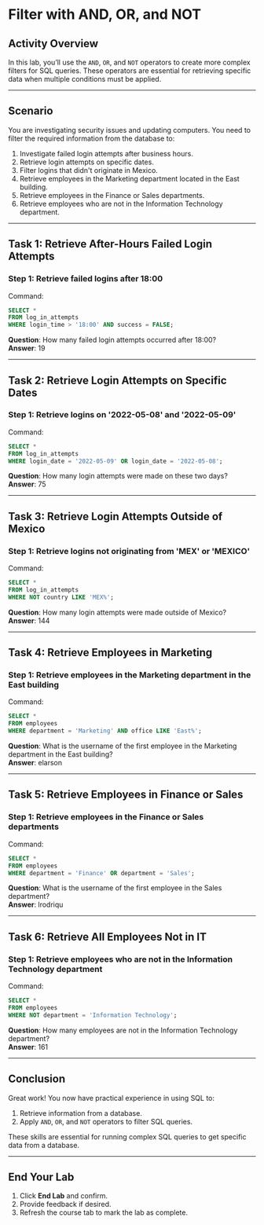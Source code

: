 
# Filter with AND, OR, and NOT

## Activity Overview

In this lab, you’ll use the `AND`, `OR`, and `NOT` operators to create more complex filters for SQL queries. These operators are essential for retrieving specific data when multiple conditions must be applied.

---

## Scenario

You are investigating security issues and updating computers. You need to filter the required information from the database to:
1. Investigate failed login attempts after business hours.
2. Retrieve login attempts on specific dates.
3. Filter logins that didn't originate in Mexico.
4. Retrieve employees in the Marketing department located in the East building.
5. Retrieve employees in the Finance or Sales departments.
6. Retrieve employees who are not in the Information Technology department.

---

## Task 1: Retrieve After-Hours Failed Login Attempts

### Step 1: Retrieve failed logins after 18:00
Command:
```sql
SELECT *
FROM log_in_attempts
WHERE login_time > '18:00' AND success = FALSE;
```
**Question**: How many failed login attempts occurred after 18:00?  
**Answer**: 19

---

## Task 2: Retrieve Login Attempts on Specific Dates

### Step 1: Retrieve logins on '2022-05-08' and '2022-05-09'
Command:
```sql
SELECT * 
FROM log_in_attempts 
WHERE login_date = '2022-05-09' OR login_date = '2022-05-08';
```
**Question**: How many login attempts were made on these two days?  
**Answer**: 75

---

## Task 3: Retrieve Login Attempts Outside of Mexico

### Step 1: Retrieve logins not originating from 'MEX' or 'MEXICO'
Command:
```sql
SELECT * 
FROM log_in_attempts 
WHERE NOT country LIKE 'MEX%';
```
**Question**: How many login attempts were made outside of Mexico?  
**Answer**: 144

---

## Task 4: Retrieve Employees in Marketing

### Step 1: Retrieve employees in the Marketing department in the East building
Command:
```sql
SELECT * 
FROM employees 
WHERE department = 'Marketing' AND office LIKE 'East%';
```
**Question**: What is the username of the first employee in the Marketing department in the East building?  
**Answer**: elarson

---

## Task 5: Retrieve Employees in Finance or Sales

### Step 1: Retrieve employees in the Finance or Sales departments
Command:
```sql
SELECT * 
FROM employees 
WHERE department = 'Finance' OR department = 'Sales';
```
**Question**: What is the username of the first employee in the Sales department?  
**Answer**: lrodriqu

---

## Task 6: Retrieve All Employees Not in IT

### Step 1: Retrieve employees who are not in the Information Technology department
Command:
```sql
SELECT * 
FROM employees 
WHERE NOT department = 'Information Technology';
```
**Question**: How many employees are not in the Information Technology department?  
**Answer**: 161

---

## Conclusion

Great work! You now have practical experience in using SQL to:
1. Retrieve information from a database.
2. Apply `AND`, `OR`, and `NOT` operators to filter SQL queries.

These skills are essential for running complex SQL queries to get specific data from a database.

---

## End Your Lab

1. Click **End Lab** and confirm.
2. Provide feedback if desired.
3. Refresh the course tab to mark the lab as complete.
